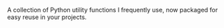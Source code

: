 A collection of Python utility functions I frequently use, now packaged for easy reuse in your projects.
